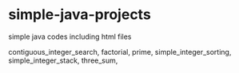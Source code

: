 # simple-java-projects
simple java codes including html files

contiguous_integer_search,
factorial,
prime,
simple_integer_sorting,
simple_integer_stack,
three_sum,
